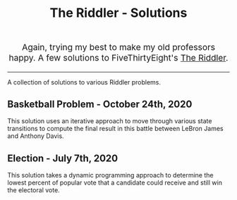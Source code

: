 <h1 align="center" style="padding-bottom: 30px">
    The Riddler - Solutions
</h1 >
  <p align="center" style="font-size: 1.2rem">Again, trying my best to make my old professors happy. A few solutions to FiveThirtyEight's <a href="https://fivethirtyeight.com/tag/the-riddler/">The Riddler</a>.</p>

<hr />

A collection of solutions to various Riddler problems. 

## Basketball Problem - October 24th, 2020
This solution uses an iterative approach to move through various state transitions to compute the final result in this battle between LeBron James and Anthony Davis. 

## Election - July 7th, 2020
This solution takes a dynamic programming approach to determine the lowest percent of popular vote that a candidate could receive and still win the electoral vote. 
